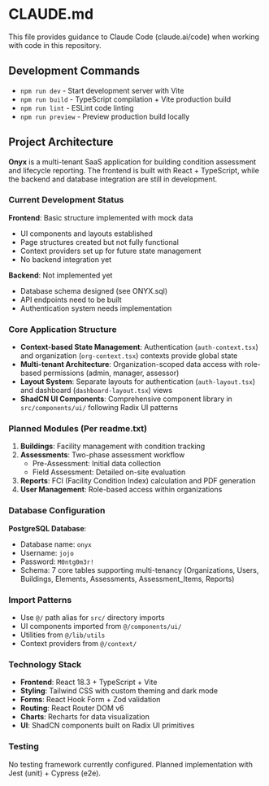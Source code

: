 # CLAUDE.md

This file provides guidance to Claude Code (claude.ai/code) when working with code in this repository.

## Development Commands

- `npm run dev` - Start development server with Vite
- `npm run build` - TypeScript compilation + Vite production build  
- `npm run lint` - ESLint code linting
- `npm run preview` - Preview production build locally

## Project Architecture

**Onyx** is a multi-tenant SaaS application for building condition assessment and lifecycle reporting. The frontend is built with React + TypeScript, while the backend and database integration are still in development.

### Current Development Status

**Frontend**: Basic structure implemented with mock data
- UI components and layouts established
- Page structures created but not fully functional
- Context providers set up for future state management
- No backend integration yet

**Backend**: Not implemented yet
- Database schema designed (see ONYX.sql)
- API endpoints need to be built
- Authentication system needs implementation

### Core Application Structure

- **Context-based State Management**: Authentication (`auth-context.tsx`) and organization (`org-context.tsx`) contexts provide global state
- **Multi-tenant Architecture**: Organization-scoped data access with role-based permissions (admin, manager, assessor)
- **Layout System**: Separate layouts for authentication (`auth-layout.tsx`) and dashboard (`dashboard-layout.tsx`) views
- **ShadCN UI Components**: Comprehensive component library in `src/components/ui/` following Radix UI patterns

### Planned Modules (Per readme.txt)

1. **Buildings**: Facility management with condition tracking
2. **Assessments**: Two-phase assessment workflow
   - Pre-Assessment: Initial data collection
   - Field Assessment: Detailed on-site evaluation
3. **Reports**: FCI (Facility Condition Index) calculation and PDF generation
4. **User Management**: Role-based access within organizations

### Database Configuration

**PostgreSQL Database**:
- Database name: `onyx`
- Username: `jojo`
- Password: `M0ntg0m3r!`
- Schema: 7 core tables supporting multi-tenancy (Organizations, Users, Buildings, Elements, Assessments, Assessment_Items, Reports)

### Import Patterns

- Use `@/` path alias for `src/` directory imports
- UI components imported from `@/components/ui/`
- Utilities from `@/lib/utils`
- Context providers from `@/context/`

### Technology Stack

- **Frontend**: React 18.3 + TypeScript + Vite
- **Styling**: Tailwind CSS with custom theming and dark mode
- **Forms**: React Hook Form + Zod validation
- **Routing**: React Router DOM v6
- **Charts**: Recharts for data visualization
- **UI**: ShadCN components built on Radix UI primitives

### Testing

No testing framework currently configured. Planned implementation with Jest (unit) + Cypress (e2e).